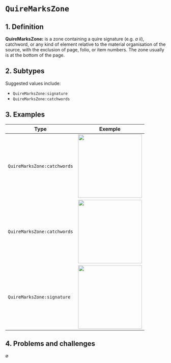 # `QuireMarksZone`

## 1. Definition

**QuireMarksZone:** is a zone containing a quire signature (e.g. _a ii_), catchword, or any kind of element relative to the material organisation of the source, with the exclusion of page, folio, or item numbers. The zone usually is at the bottom of the page.

## 2. Subtypes

Suggested values include:

* `QuireMarksZone:signature`
* `QuireMarksZone:catchwords`

## 3. Examples

| Type | Exemple |
|------|---------|
| `QuireMarksZone:catchwords` | <img src="btv1b8451116z_f340.jpg" width="200px">  |
| `QuireMarksZone:catchwords` | <img src="bpt6k1280589b_f86.jpg" width="200px">  |
| `QuireMarksZone:signature` | <img src="bpt6k1280589b_f17.jpg" width="200px">  |

## 4. Problems and challenges

∅